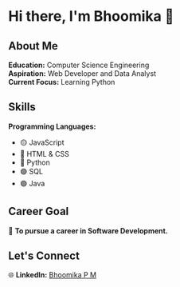 # Hi there, I'm Bhoomika 👋

## About Me

 **Education:** Computer Science Engineering  
 **Aspiration:** Web Developer and Data Analyst  
 **Current Focus:** Learning Python

## Skills

**Programming Languages:**

- 🟡 JavaScript
- 🔴 HTML & CSS
- 🔵 Python
- 🟣 SQL
- 🟢 Java
  
## Career Goal

🎯 **To pursue a career in Software Development.**

## Let's Connect
  
🌐 **LinkedIn:** <a href="https://www.linkedin.com/in/bhoomika-p-m/" target="_blank">Bhoomika P M</a>


